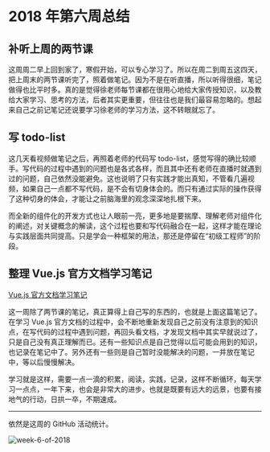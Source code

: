 # 2018 年第六周总结

## 补听上周的两节课

这周周二早上回到家了，寒假开始，可以专心学习了。所以在周二到周五这四天，把上周末的两节课听完了，照着做笔记。因为不是在听直播，所以听得很细，笔记做得也比平时多。真的是觉得徐老师每节课都在很用心地给大家传授知识，以及教给大家学习、思考的方法，后者其实更重要，但往往也是我们最容易忽略的。想起来自己之前记笔记还说要学习徐老师的学习方法，这不转眼就忘了。

## 写 todo-list

这几天看视频做笔记之后，再照着老师的代码写 todo-list，感觉写得的确比较顺手。写代码的过程中遇到的问题也是各式各样，而且其中还有老师在直播时就遇到过的问题，自己依然没能避免。这也说明了只有实践才能出真知，不管看几遍视频，如果自己一点都不写代码，是不会有切身体会的。而只有通过实际的操作获得了这种切身的体会，才能让之前脑海里的观念深深地扎根下来。

而全新的组件化的开发方式也让人眼前一亮，更多地是要揣摩、理解老师对组件化的阐述，对关键概念的解读，这个过程也要和写代码融合在一起，这样才能在理论与实践层面共同提高。只是学会一种框架的用法，那还是停留在“初级工程师”的阶段。

## 整理 Vue.js 官方文档学习笔记

[Vue.js 官方文档学习笔记](http://xugaoyang.com/post/5a7b0705a8404c2b118fe7bd)

这一周除了两节课的笔记，真正算得上自己写的东西的，也就是上面这篇笔记了。在学习 Vue.js 官方文档的过程中，会不断地重新发现自己之前没有注意到的知识点，在写代码的过程中遇到问题，再回头看文档，才发现文档中其实早就说过了，只是自己没有真正理解而已。还有一些知识点是自己觉得以后可能会用到的知识，也记录在笔记中了。另外还有一些则是自己暂时没能解决的问题，一并放在笔记中，等以后慢慢解决。

学习就是这样，需要一点一滴的积累，阅读，实践，记录，这样不断循环，每天学习一点点，一年下来，也会是非常大的进步。也就是既要有远大的远景，也要有接地气的行动，日拱一卒，不期速成。

---

依然是这周的 GitHub 活动统计。

![week-6-of-2018](http://owve9bvtw.bkt.clouddn.com/FsPEsq1T5TesxHteFSnVt2HYWfLb)

